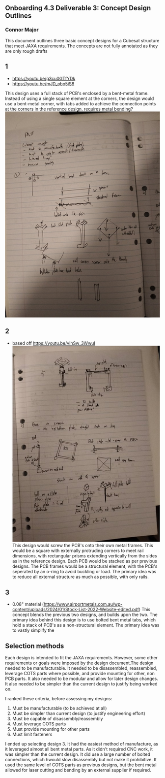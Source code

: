 ## Onboarding 4.3 Deliverable 3: Concept Design Outlines
### Connor Major

This document outlines three basic concept designs for a Cubesat structure that meet JAXA requirements. The concepts are not fully annotated as they are only rough drafts

## 1
- https://youtu.be/g3cu0GTfYDk
- https://youtu.be/mJD_obo5iS8

This design uses a full stack of PCB's enclosed by a bent-metal frame. Instead of using a single square element at the corners, the design would use a bent-metal corner, with tabs added to achieve the connection points at the corners in the reference design.
requires metal bending?
![alt text](images/image-9.png)

## 2
- based off https://youtu.be/vIhSw_3WwuI
![alt text](images/image-10.png)
This design would screw the PCB's onto their own metal frames. This would be a square with externally protruding corners to meet rail dimensions, with rectangular prisms extending vertically from the sides as in the reference design. Each PCB would be stacked as per previous designs. The PCB frames would be a structural element, with the PCB's seperated by an o-ring to avoid buckling or load. The primary idea was to reduce all external structure as much as possible, with only rails.

## 3
- 0.08" material (https://www.airportmetals.com.au/wp-content/uploads/2024/01/Stock-List-2022-Website-edited.pdf)
This concept blends the previous two designs, and builds upon the two. The primary idea behind this design is to use bolted bent metal tabs, which hold a stack of PCB's as a non-structural element. 
The primary idea was to vastly simplify the 

## Selection methods

Each design is intended to fit the JAXA requirements. However, some other requirements or goals were imposed by the design document.The design needed to be manufacturable. It needed to be disassembled, reassembled, leverage COTS parts where possible, and provide mounting for other, non PCB parts. It also needed to be modular and allow for later design changes. It also needed to be simpler than the current design to justify being worked on.

I ranked these criteria, before assessing my designs:
1. Must be manufacturable (to be achieved at all)
2. Must be simpler than current design (to justify engineering effort)
3. Must be capable of disassembly/reassembly
4. Must leverage COTS parts
5. Must provide mounting for other parts
6. Must limit fasteners

I ended up selecting design 3. It had the easiest method of manufacture, as it leveraged almost all bent metal parts. As it didn't required CNC work, it was simpler than the current design. It did use a large number of bolted connections, which hwould slow disassembly but not make it prohibitive. It used the same level of COTS parts as previous designs, but the bent metal allowed for laser cutting and bending by an external supplier if required. 
